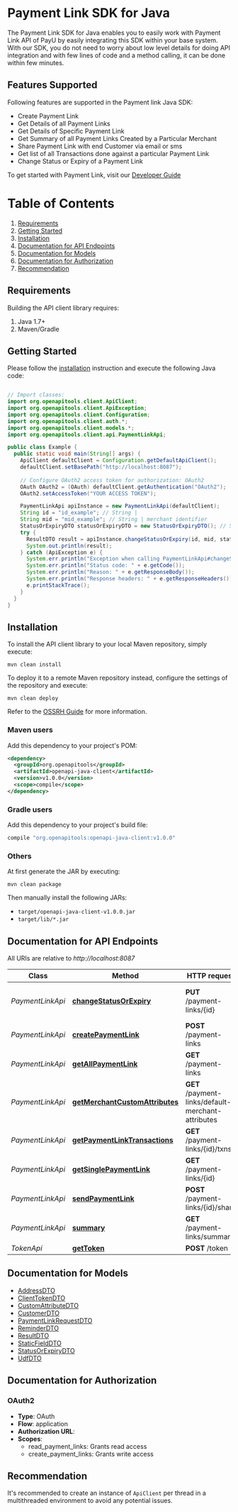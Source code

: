 # Payment Link SDK for Java

The Payment Link SDK for Java enables you to easily work with Payment Link API of PayU by easily integrating this SDK within your base system.
With our SDK, you do not need to worry about low level details for doing API integration and with few lines of code and a method calling, it can be done within few minutes.

## Features Supported
Following features are supported in the Payment link Java SDK:
 - Create Payment Link
 - Get Details of all Payment Links
 - Get Details of Specific Payment Link
 - Get Summary of all Payment Links Created by a Particular Merchant
 - Share Payment Link with end Customer via email or sms
 - Get list of all Transactions done against a particular Payment Link
 - Change Status or Expiry of a Payment Link

To get started with Payment Link, visit our [Developer Guide](https://devguide.payu.in/payment-links/payu-payment-links-api-integration)

# Table of Contents
 1. [Requirements](#requirements)
 2. [Getting Started](#getting-started)
 3. [Installation](#installation)
 4. [Documentation for API Endpoints](#documentation-for-api-endpoints)
 5. [Documentation for Models](#documentation-for-models)
 6. [Documentation for Authorization](#documentation-for-authorization)
 7. [Recommendation](#recommendation)



## Requirements

Building the API client library requires:
1. Java 1.7+
2. Maven/Gradle

## Getting Started

Please follow the [installation](#installation) instruction and execute the following Java code:

```java

// Import classes:
import org.openapitools.client.ApiClient;
import org.openapitools.client.ApiException;
import org.openapitools.client.Configuration;
import org.openapitools.client.auth.*;
import org.openapitools.client.models.*;
import org.openapitools.client.api.PaymentLinkApi;

public class Example {
  public static void main(String[] args) {
    ApiClient defaultClient = Configuration.getDefaultApiClient();
    defaultClient.setBasePath("http://localhost:8087");
    
    // Configure OAuth2 access token for authorization: OAuth2
    OAuth OAuth2 = (OAuth) defaultClient.getAuthentication("OAuth2");
    OAuth2.setAccessToken("YOUR ACCESS TOKEN");

    PaymentLinkApi apiInstance = new PaymentLinkApi(defaultClient);
    String id = "id_example"; // String | 
    String mid = "mid_example"; // String | merchant identifier
    StatusOrExpiryDTO statusOrExpiryDTO = new StatusOrExpiryDTO(); // StatusOrExpiryDTO | 
    try {
      ResultDTO result = apiInstance.changeStatusOrExpiry(id, mid, statusOrExpiryDTO);
      System.out.println(result);
    } catch (ApiException e) {
      System.err.println("Exception when calling PaymentLinkApi#changeStatusOrExpiry");
      System.err.println("Status code: " + e.getCode());
      System.err.println("Reason: " + e.getResponseBody());
      System.err.println("Response headers: " + e.getResponseHeaders());
      e.printStackTrace();
    }
  }
}

```
## Installation

To install the API client library to your local Maven repository, simply execute:

```shell
mvn clean install
```

To deploy it to a remote Maven repository instead, configure the settings of the repository and execute:

```shell
mvn clean deploy
```

Refer to the [OSSRH Guide](http://central.sonatype.org/pages/ossrh-guide.html) for more information.

### Maven users

Add this dependency to your project's POM:

```xml
<dependency>
  <groupId>org.openapitools</groupId>
  <artifactId>openapi-java-client</artifactId>
  <version>v1.0.0</version>
  <scope>compile</scope>
</dependency>
```

### Gradle users

Add this dependency to your project's build file:

```groovy
compile "org.openapitools:openapi-java-client:v1.0.0"
```

### Others

At first generate the JAR by executing:

```shell
mvn clean package
```

Then manually install the following JARs:

* `target/openapi-java-client-v1.0.0.jar`
* `target/lib/*.jar`

## Documentation for API Endpoints

All URIs are relative to *http://localhost:8087*

Class | Method | HTTP request | Description
------------ | ------------- | ------------- | -------------
*PaymentLinkApi* | [**changeStatusOrExpiry**](docs/PaymentLinkApi.md#changeStatusOrExpiry) | **PUT** /payment-links/{id} | change status and expiry for paymentLink 
*PaymentLinkApi* | [**createPaymentLink**](docs/PaymentLinkApi.md#createPaymentLink) | **POST** /payment-links | Create PaymentLinks
*PaymentLinkApi* | [**getAllPaymentLink**](docs/PaymentLinkApi.md#getAllPaymentLink) | **GET** /payment-links | Get all PaymentLinks
*PaymentLinkApi* | [**getMerchantCustomAttributes**](docs/PaymentLinkApi.md#getMerchantCustomAttributes) | **GET** /payment-links/default-merchant-attributes | Get Custom Attributes
*PaymentLinkApi* | [**getPaymentLinkTransactions**](docs/PaymentLinkApi.md#getPaymentLinkTransactions) | **GET** /payment-links/{id}/txns | Get Transaction details
*PaymentLinkApi* | [**getSinglePaymentLink**](docs/PaymentLinkApi.md#getSinglePaymentLink) | **GET** /payment-links/{id} | Get Single PaymentLink
*PaymentLinkApi* | [**sendPaymentLink**](docs/PaymentLinkApi.md#sendPaymentLink) | **POST** /payment-links/{id}/share | send PaymentLink
*PaymentLinkApi* | [**summary**](docs/PaymentLinkApi.md#summary) | **GET** /payment-links/summary | Details of paymentlinks
*TokenApi* | [**getToken**](docs/TokenApi.md#getToken) | **POST** /token | get Token


## Documentation for Models

 - [AddressDTO](docs/AddressDTO.md)
 - [ClientTokenDTO](docs/ClientTokenDTO.md)
 - [CustomAttributeDTO](docs/CustomAttributeDTO.md)
 - [CustomerDTO](docs/CustomerDTO.md)
 - [PaymentLinkRequestDTO](docs/PaymentLinkRequestDTO.md)
 - [ReminderDTO](docs/ReminderDTO.md)
 - [ResultDTO](docs/ResultDTO.md)
 - [StaticFieldDTO](docs/StaticFieldDTO.md)
 - [StatusOrExpiryDTO](docs/StatusOrExpiryDTO.md)
 - [UdfDTO](docs/UdfDTO.md)


## Documentation for Authorization

### OAuth2

- **Type**: OAuth
- **Flow**: application
- **Authorization URL**: 
- **Scopes**: 
  - read_payment_links: Grants read access
  - create_payment_links: Grants write access


## Recommendation

It's recommended to create an instance of `ApiClient` per thread in a multithreaded environment to avoid any potential issues.
